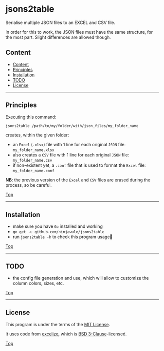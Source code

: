 # jsons2table

Serialise multiple JSON files to an EXCEL and CSV file.

In order for this to work, the JSON files must have the same structure, for the most part. Slight differences are allowed though.

## Content

<!-- TOC depthFrom:2 depthTo:6 withLinks:1 updateOnSave:1 orderedList:0 -->

- [Content](#content)
- [Principles](#principles)
- [Installation](#installation)
- [TODO](#todo)
- [License](#license)

<!-- /TOC -->

---
## Principles

Executing this command:

```sh
jsons2table /path/to/my/folder/with/json_files/my_folder_name
```

creates, within the given folder:

- an `Excel` (`.xlsx`) file with 1 line for each original `JSON` file: `my_folder_name.xlsx`
- also creates a `CSV` file with 1 line for each original `JSON` file: `my_folder_name.csv`
- if non-existent yet, a `.conf` file that is used to format the `Excel` file: `my_folder_name.conf`

**NB**: the previous version of the `Excel` and `CSV` files are erased during the process, so be careful.

[Top](#content)

---
## Installation

- make sure you have `Go` installed and working
- `go get -u github.com/ninjawule/jsons2table`
- run `jsons2table -h` to check this program usage

[Top](#content)

---
## TODO

- the config file generation and use, which will allow to customize the column colors, sizes, etc.

[Top](#content)

---
## License

This program is under the terms of the [MIT License](LICENSE).

It uses code from [excelize](https://github.com/360EntSecGroup-Skylar/excelize), which is [BSD 3-Clause](https://github.com/360EntSecGroup-Skylar/excelize/blob/master/LICENSE)-licensed.

[Top](#content)
